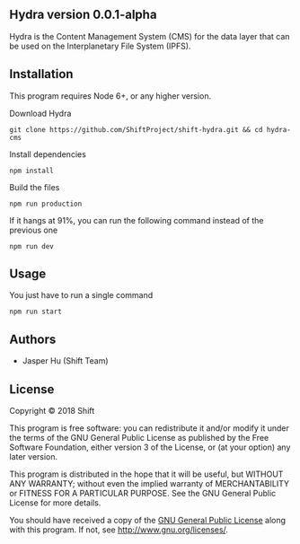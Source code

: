 ## Hydra version 0.0.1-alpha
Hydra is the Content Management System (CMS) for the data layer that can be used on the Interplanetary File System (IPFS).

## Installation

This program requires Node 6+, or any higher version.

Download Hydra
```
git clone https://github.com/ShiftProject/shift-hydra.git && cd hydra-cms
```

Install dependencies
```
npm install
```

Build the files
```
npm run production
```

If it hangs at 91%, you can run the following command instead of the previous one
```
npm run dev
```

## Usage

You just have to run a single command

```
npm run start
```

## Authors
- Jasper Hu (Shift Team)

## License

Copyright © 2018 Shift

This program is free software: you can redistribute it and/or modify it under the terms of the GNU General Public License as published by the Free Software Foundation, either version 3 of the License, or (at your option) any later version.

This program is distributed in the hope that it will be useful, but WITHOUT ANY WARRANTY; without even the implied warranty of MERCHANTABILITY or FITNESS FOR A PARTICULAR PURPOSE.  See the GNU General Public License for more details.

You should have received a copy of the [GNU General Public License](https://github.com/ShiftNrg/hydra/tree/master/LICENSE) along with this program.  If not, see <http://www.gnu.org/licenses/>.